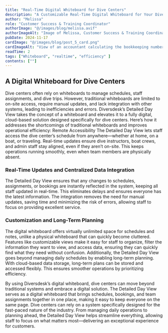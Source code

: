 ```yaml
---
title: "Real-Time Digital Whiteboard for Dive Centers"
description: "A Customizable Real-Time Digital Whiteboard for Your Dive Center"
author: "Melissa"
role: "Customer Success & Training Coordinator"
authorImage: "@/images/blog/melissa.avif"
authorImageAlt: "Image of Melissa, Customer Success & Training Coordinator"
pubDate: 2024-11-17
cardImage: "@/images/blog/post_5_card.png"
cardImageAlt: "View of an accountant calculating the bookkeeping numbers"
readTime: 2
tags: ["Whiteboard", "realtime", "efficiency" ]
contents: [""]
---
```


## A Digital Whiteboard for Dive Centers

Dive centers often rely on whiteboards to manage schedules, staff assignments, and dive trips. However, traditional whiteboards are limited to on-site access, require manual updates, and lack integration with other systems, leading to inefficiencies and errors.
Diversdesk’s Detailed Day View takes the concept of a whiteboard and elevates it to a fully digital, cloud-based solution designed specifically for dive centers. Here’s how it addresses the shortcomings of traditional whiteboards and improves operational efficiency:
Remote Accessibility
The Detailed Day View lets staff access the dive center’s schedule from anywhere—whether at home, on a boat, or traveling. Real-time updates ensure dive instructors, boat crews, and admin staff stay aligned, even if they aren’t on-site. This keeps operations running smoothly, even when team members are physically absent.

### Real-Time Updates and Centralized Data Integration
The Detailed Day View ensures that any changes to schedules, assignments, or bookings are instantly reflected in the system, keeping all staff updated in real-time. This eliminates delays and ensures everyone has the latest information. The integration removes the need for manual updates, saving time and minimizing the risk of errors, allowing staff to focus on providing excellent service.

### Customization and Long-Term Planning
The digital whiteboard offers virtually unlimited space for schedules and notes, unlike a physical whiteboard that can quickly become cluttered. Features like customizable views make it easy for staff to organize, filter the information they want to view, and access data, ensuring they can quickly find what they need without confusion. Additionally, the Detailed Day View goes beyond managing daily schedules by enabling long-term planning. With cloud-based data storage, long-term plans can be stored and accessed flexibly. This ensures smoother operations by prioritizing efficiency.

By using Diversdesk’s digital whiteboard, dive centers can move beyond traditional systems and embrace a digital solution. The Detailed Day View serves as a digital whiteboard that brings schedules, bookings, and team assignments together in one place, making it easy to keep everyone on the same page.
Dive centers can rely on a system specifically designed for the fast-paced nature of the industry. From managing daily operations to planning ahead, the Detailed Day View helps streamline everything, allowing staff to focus on what matters most—delivering an exceptional experience for customers.
